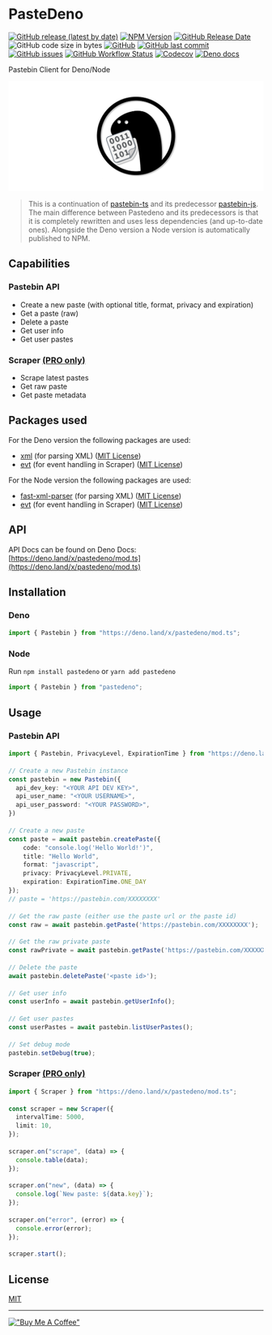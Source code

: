 # PasteDeno

[![GitHub release (latest by date)](https://img.shields.io/github/v/release/j3lte/pastedeno?style=for-the-badge)](https://github.com/j3lte/pastedeno/releases/latest "GitHub release (latest by date)")
[![NPM Version](https://img.shields.io/npm/v/pastedeno?style=for-the-badge)](https://www.npmjs.com/package/pastedeno "NPM Version")
[![GitHub Release Date](https://img.shields.io/github/release-date/j3lte/pastedeno?style=for-the-badge)](https://github.com/j3lte/pastedeno/releases/latest "GitHub Release Date")
![GitHub code size in bytes](https://img.shields.io/github/languages/code-size/j3lte/pastedeno?style=for-the-badge)
[![GitHub](https://img.shields.io/github/license/j3lte/pastedeno?style=for-the-badge)](https://github.com/j3lte/pastedeno/blob/main/LICENSE "GitHub License")
[![GitHub last commit](https://img.shields.io/github/last-commit/j3lte/pastedeno?style=for-the-badge)](https://github.com/j3lte/pastedeno/commits/main "GitHub last commit")
[![GitHub issues](https://img.shields.io/github/issues/j3lte/pastedeno?style=for-the-badge)](https://github.com/j3lte/pastedeno/issues "Github Issues")
[![GitHub Workflow Status](https://img.shields.io/github/actions/workflow/status/j3lte/pastedeno/test.yml?branch=main&style=for-the-badge)](https://github.com/j3lte/pastedeno/actions/workflows/test.yml "GitHub Workflow Status")
[![Codecov](https://img.shields.io/codecov/c/github/j3lte/pastedeno?style=for-the-badge&token=RxcUQ1dItw)](https://codecov.io/gh/j3lte/pastedeno "Codecov")
[![Deno docs](https://img.shields.io/badge/Deno-Docs-blue?style=for-the-badge)](https://doc.deno.land/https/deno.land/x/pastedeno/mod.ts "Deno docs")

Pastebin Client for Deno/Node

<p align="center">
    <img src="https://raw.githubusercontent.com/j3lte/pastedeno/main/assets/logo.png">
</p>

> This is a continuation of [pastebin-ts](https://github.com/j3lte/pastebin-ts) and its predecessor [pastebin-js](https://github.com/j3lte/pastebin-js). The main difference between Pastedeno and its predecessors is that it is completely rewritten and uses less dependencies (and up-to-date ones). Alongside the Deno version a Node version is automatically published to NPM.

## Capabilities

### Pastebin API
- Create a new paste (with optional title, format, privacy and expiration)
- Get a paste (raw)
- Delete a paste
- Get user info
- Get user pastes

### Scraper [(PRO only)](https://pastebin.com/doc_scraping_api)
- Scrape latest pastes
- Get raw paste
- Get paste metadata

## Packages used

For the Deno version the following packages are used:
- [xml](https://deno.land/x/xml) (for parsing XML) ([MIT License](https://github.com/lowlighter/xml/blob/main/LICENSE))
- [evt](https://deno.land/x/evt) (for event handling in Scraper) ([MIT License](https://github.com/garronej/evt/blob/main/LICENSE))

For the Node version the following packages are used:
- [fast-xml-parser](https://www.npmjs.com/package/fast-xml-parser) (for parsing XML) ([MIT License](https://github.com/NaturalIntelligence/fast-xml-parser/blob/master/LICENSE))
- [evt](https://www.npmjs.com/package/evt) (for event handling in Scraper) ([MIT License](https://github.com/garronej/evt/blob/main/LICENSE))

## API

API Docs can be found on Deno Docs: [https://deno.land/x/pastedeno/mod.ts](https://deno.land/x/pastedeno/mod.ts)

## Installation

### Deno

```ts
import { Pastebin } from "https://deno.land/x/pastedeno/mod.ts";
```

### Node

Run `npm install pastedeno` or `yarn add pastedeno`

```ts
import { Pastebin } from "pastedeno";
```

## Usage

### Pastebin API

```ts
import { Pastebin, PrivacyLevel, ExpirationTime } from "https://deno.land/x/pastedeno/mod.ts";

// Create a new Pastebin instance
const pastebin = new Pastebin({
  api_dev_key: "<YOUR API DEV KEY>",
  api_user_name: "<YOUR USERNAME>",
  api_user_password: "<YOUR PASSWORD>",
})

// Create a new paste
const paste = await pastebin.createPaste({
    code: "console.log('Hello World!')",
    title: "Hello World",
    format: "javascript",
    privacy: PrivacyLevel.PRIVATE,
    expiration: ExpirationTime.ONE_DAY
});
// paste = 'https://pastebin.com/XXXXXXXX'

// Get the raw paste (either use the paste url or the paste id)
const raw = await pastebin.getPaste('https://pastebin.com/XXXXXXXX');

// Get the raw private paste
const rawPrivate = await pastebin.getPaste('https://pastebin.com/XXXXXXXX', true);

// Delete the paste
await pastebin.deletePaste('<paste id>');

// Get user info
const userInfo = await pastebin.getUserInfo();

// Get user pastes
const userPastes = await pastebin.listUserPastes();

// Set debug mode
pastebin.setDebug(true);
```

### Scraper [(PRO only)](https://pastebin.com/doc_scraping_api)

```ts
import { Scraper } from "https://deno.land/x/pastedeno/mod.ts";

const scraper = new Scraper({
  intervalTime: 5000,
  limit: 10,
});

scraper.on("scrape", (data) => {
  console.table(data);
});

scraper.on("new", (data) => {
  console.log(`New paste: ${data.key}`);
});

scraper.on("error", (error) => {
  console.error(error);
});

scraper.start();
```

## License

[MIT](LICENSE)

---

[!["Buy Me A Coffee"](https://www.buymeacoffee.com/assets/img/custom_images/orange_img.png)](https://www.buymeacoffee.com/j3lte)
